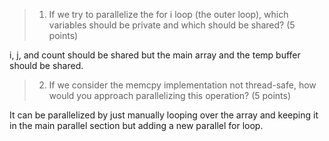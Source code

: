 > 1. If we try to parallelize the for i loop (the outer loop), which variables should be private and which should be shared? (5 points)

i, j, and count should be shared but the main array and the temp buffer should be shared. 

> 2. If we consider the memcpy implementation not thread-safe, how would you approach parallelizing this operation? (5 points)

It can be parallelized by just manually looping over the array and keeping it in the main parallel section but adding a new parallel for loop.
